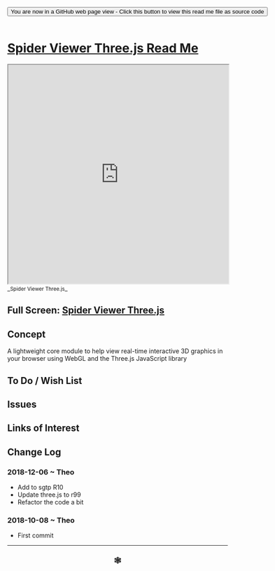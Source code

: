 
<span style=display:none; >[You are now in a GitHub source code view - click this link to view Read Me file as a web page]( https://www.ladybug.tools/spider-gbxml-tools/#sandbox/spider-gbxml-text-parser/r10/cookbook/spider-core-threejs/README.md "View file as a web page." ) </span>

<div><input type=button class = 'btn btn-secondary btn-sm' onclick="window.location.href='https://github.com/ladybug-tools/spider-gbxml-tools/blob/master/sandbox/spider-gbxml-text-parser/r10/cookbook/spider-core-threejs/README.md'";
value='You are now in a GitHub web page view - Click this button to view this read me file as source code' ></div>

<br>

# [Spider Viewer Three.js Read Me]( #sandbox/spider-gbxml-text-parser/r10/cookbook/spider-core-threejs/README.md )


<iframe src=https://www.ladybug.tools/spider-gbxml-tools/sandbox/spider-gbxml-text-parser/r10/cookbook/spider-core-threejs/index.html width=100% height=500px >Iframes are not viewable in GitHub source code views</iframe>
_<small>Spider Viewer Three.js</small>_

## Full Screen: [Spider Viewer Three.js]( https://www.ladybug.tools/spider-gbxml-tools/sandbox/spider-gbxml-text-parser/r10/cookbook/spider-core-threejs/r7/spider-viewer-threejs.html )



## Concept

A lightweight core module to help view real-time interactive 3D graphics in your browser using WebGL and the Three.js JavaScript library


## To Do / Wish List


## Issues



## Links of Interest



## Change Log

### 2018-12-06 ~ Theo

* Add to sgtp R10
* Update three.js to r99
* Refactor the code a bit


### 2018-10-08 ~ Theo

* First commit


***

### <center title="Howdy! My web is better than yours. ;-)" ><a href=javascript:window.scrollTo(0,0); style="text-decoration:none !important;" > &#x1f578; </a></center>



